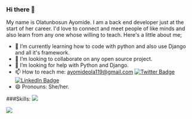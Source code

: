 ### Hi there 👋
My name is Olatunbosun Ayomide. I am a back end developer just at the start of her career. I'd love to connect and meet people of like minds and also learn from any one whose willing to teach. Here's a little about me;

- 🌱 I’m currently learning how to code with python and also use Django and all it's framework.
- 👯 I’m looking to collaborate on any open source project.
- 🤔 I’m looking for help with Python and Django.
- 📫 How to reach me: ayomideola119@gmail.com
[![Twitter Badge](https://img.shields.io/badge/Twitter-Profile-informational?style=flat&logo=twitter&logoColor=white&color=1CA2F1)](http://twitter.com/thatbelovedgirl?s=08)
[![LinkedIn Badge](https://img.shields.io/badge/LinkedIn-Profile-informational?style=flat&logo=linkedin&logoColor=white&color=0D76A8)](https://www.linkedin.com/in/olatunbosun-ayomide-92832023a)
- 😄 Pronouns: She/her.



###Skills:
 ![](https://img.shields.io/badge/Code-python-informational?style=flat&logo=python&logoColor=white&color=4AB197)
 
 
 ![](https://img.shields.io/badge/Code-django-informational?style=flat&logo=django&logoColor=white&color=4AB197)

